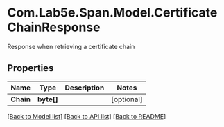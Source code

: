 # Com.Lab5e.Span.Model.CertificateChainResponse
Response when retrieving a certificate chain

## Properties

Name | Type | Description | Notes
------------ | ------------- | ------------- | -------------
**Chain** | **byte[]** |  | [optional] 

[[Back to Model list]](../README.md#documentation-for-models) [[Back to API list]](../README.md#documentation-for-api-endpoints) [[Back to README]](../README.md)

